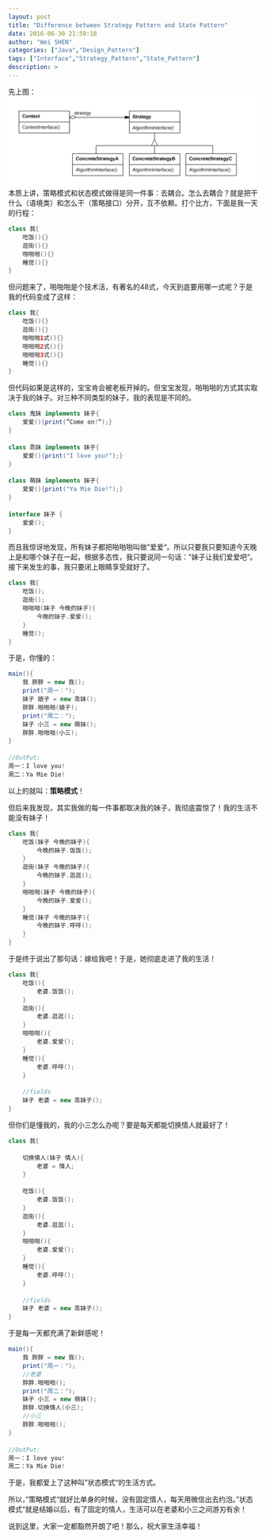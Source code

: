 ```yaml
---
layout: post
title: "Difference between Strategy Pattern and State Pattern"
date: 2016-06-30 21:59:18
author: "Wei SHEN"
categories: ["Java","Design_Pattern"]
tags: ["Interface","Strategy_Pattern","State_Pattern"]
description: >
---
```


先上图：
![strategyPattern2](/images/tij4-9/strategyPattern2.png)
本质上讲，策略模式和状态模式做得是同一件事：去耦合。怎么去耦合？就是把干什么（语境类）和怎么干（策略接口）分开，互不依赖。打个比方，下面是我一天的行程：
```java
class 我{
    吃饭(){}
    逛街(){}
    啪啪啪(){}
    睡觉(){}
}
```

但问题来了，啪啪啪是个技术活，有著名的48式，今天到底要用哪一式呢？于是我的代码变成了这样：
```java
class 我{
    吃饭(){}
    逛街(){}
    啪啪啪1式(){}
    啪啪啪2式(){}
    啪啪啪3式(){}
    睡觉(){}
}
```

但代码如果是这样的，宝宝肯会被老板开掉的。但宝宝发现，啪啪啪的方式其实取决于我的妹子。对三种不同类型的妹子，我的表现是不同的。
```java
class 鬼妹 implements 妹子{
    爱爱(){print(”Come on!“);}
}

class 乖妹 implements 妹子{
    爱爱(){print("I love you!");}
}

class 萌妹 implements 妹子{
    爱爱(){print("Ya Mie Die!");}
}

interface 妹子 {
    爱爱();
}
```

而且我惊讶地发现，所有妹子都把啪啪啪叫做”爱爱“。所以只要我只要知道今天晚上是和哪个妹子在一起，根据多态性，我只要说同一句话：”妹子让我们爱爱吧“。接下来发生的事，我只要闭上眼睛享受就好了。
```java
class 我{
    吃饭();
    逛街();
    啪啪啪(妹子 今晚的妹子){
        今晚的妹子.爱爱();
    }
    睡觉();
}
```

于是，你懂的：
```java
main(){
    我 胖胖 = new 我();
    print("周一：");
    妹子 娘子 = new 乖妹();
    胖胖.啪啪啪(娘子);
    print("周二：");
    妹子 小三 = new 萌妹();
    胖胖.啪啪啪(小三);
}

//OutPut:
周一：I love you!
周二：Ya Mie Die!
```

以上的就叫：**策略模式**！

但后来我发现，其实我做的每一件事都取决我的妹子，我彻底震惊了！我的生活不能没有妹子！
```java
class 我{
    吃饭(妹子 今晚的妹子){
        今晚的妹子.饭饭();
    }
    逛街(妹子 今晚的妹子){
        今晚的妹子.逛逛();
    }
    啪啪啪(妹子 今晚的妹子){
        今晚的妹子.爱爱();
    }
    睡觉(妹子 今晚的妹子){
        今晚的妹子.呼呼();
    }
}
```

于是终于说出了那句话：嫁给我吧！于是，她彻底走进了我的生活！
```java
class 我{
    吃饭(){
        老婆.饭饭();
    }
    逛街(){
        老婆.逛逛();
    }
    啪啪啪(){
        老婆.爱爱();
    }
    睡觉(){
        老婆.呼呼();
    }

    //fields
    妹子 老婆 = new 乖妹子();
}
```

但你们是懂我的，我的小三怎么办呢？要是每天都能切换情人就最好了！
```java
class 我{

    切换情人(妹子 情人){
        老婆 = 情人;
    }   

    吃饭(){
        老婆.饭饭();
    }
    逛街(){
        老婆.逛逛();
    }
    啪啪啪(){
        老婆.爱爱();
    }
    睡觉(){
        老婆.呼呼();
    }

    //fields
    妹子 老婆 = new 乖妹子();
}
```

于是每一天都充满了新鲜感呢！
```java
main(){
    我 胖胖 = new 我();
    print("周一：");
    //老婆
    胖胖.啪啪啪();
    print("周二：");
    妹子 小三 = new 萌妹();
    胖胖.切换情人(小三);
    //小三
    胖胖.啪啪啪();
}

//OutPut:
周一：I love you!
周二：Ya Mie Die!
```

于是，我都爱上了这种叫”状态模式“的生活方式。

所以，”策略模式“就好比单身的时候，没有固定情人，每天用微信出去约泡。”状态模式“就是结婚以后，有了固定的情人，生活可以在老婆和小三之间游刃有余！

说到这里，大家一定都豁然开朗了吧！那么，祝大家生活幸福！
